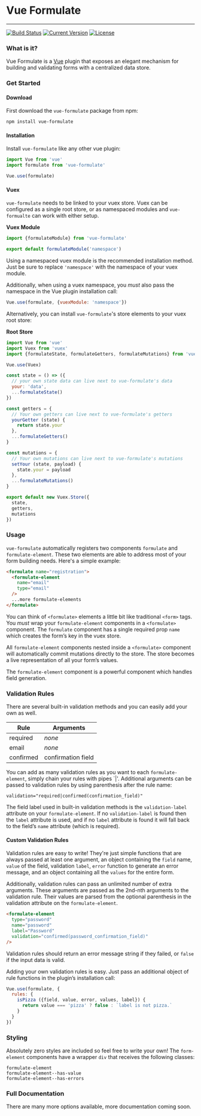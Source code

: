 # Vue Formulate
---------------
[![Build Status](https://travis-ci.org/wearebraid/vue-formulate.svg?branch=master)](https://travis-ci.org/wearebraid/vue-formulate)
[![Current Version](https://img.shields.io/npm/v/vue-formulate.svg)](https://www.npmjs.com/package/vue-formulate)
[![License](https://img.shields.io/github/license/wearebraid/vue-formulate.svg)](https://github.com/wearebraid/vue-formulate/blob/master/LICENSE.txt)

### What is it?

Vue Formulate is a [Vue](https://vuejs.org/) plugin that exposes an elegant
mechanism for building and validating forms with a centralized data store.

### Get Started

#### Download
First download the `vue-formulate` package from npm:

```sh
npm install vue-formulate
```

#### Installation

Install `vue-formulate` like any other vue plugin:

```js
import Vue from 'vue'
import formulate from 'vue-formulate'

Vue.use(formulate)
```
#### Vuex
`vue-formulate` needs to be linked to your vuex store. Vuex can be
configured as a single root store, or as namespaced modules and `vue-formualte`
can work with either setup.

**Vuex Module**

```js
import {formulateModule} from 'vue-formulate'

export default formulateModule('namespace')
```

Using a namespaced vuex module is the recommended installation method. Just be
sure to replace `'namespace'` with the namespace of your vuex module.

Additionally, when using a vuex namespace, you _must_ also pass the namespace
in the Vue plugin installation call:

```js
Vue.use(formulate, {vuexModule: 'namespace'})
```

Alternatively, you can install `vue-formulate`'s store elements to your vuex
root store:

**Root Store**

```js
import Vue from 'vue'
import Vuex from 'vuex'
import {formulateState, formulateGetters, formulateMutations} from 'vue-formulate'

Vue.use(Vuex)

const state = () => ({
  // your own state data can live next to vue-formulate's data
  your: 'data',
  ...formulateState()
})

const getters = {
  // Your own getters can live next to vue-formulate's getters
  yourGetter (state) {
    return state.your
  },
  ...formulateGetters()
}

const mutations = {
  // Your own mutations can live next to vue-formulate's mutations
  setYour (state, payload) {
    state.your = payload
  },
  ...formulateMutations()
}

export default new Vuex.Store({
  state,
  getters,
  mutations
})
```

### Usage

`vue-formulate` automatically registers two components `formulate` and
`formulate-element`. These two elements are able to address most of your form
building needs. Here's a simple example:

```html
<formulate name="registration">
  <formulate-element
    name="email"
    type="email"
  />
  ...more formulate-elements
</formulate>
```

You can think of `<formulate>` elements a little bit like traditional
`<form>` tags. You _must_ wrap your `formulate-element` components
in a `<formulate>` component. The `formulate` component has a single
required prop `name` which creates the form’s key in the vuex store.

All `formulate-element` components nested inside a `<formulate>`
component will automatically commit mutations directly to the
store. The store becomes a live representation of all your form’s
values.

The `formulate-element` component is a powerful component which handles field
generation.

### Validation Rules

There are several built-in validation methods and you can easily add your own as well.

Rule      |  Arguments
----------|---------------
required  | *none*
email     | *none*
confirmed | confirmation field

You can add as many validation rules as you want to each `formulate-element`, 
simply chain your rules with pipes `|'. Additional arguments can be passed to
validation rules by using parenthesis after the rule name:

```
validation="required|confirmed(confirmation_field)"
```

The field label used in built-in validation methods is the `validation-label`
attribute on your `formulate-element`. If no `validation-label` is found then
the `label` attribute is used, and if no `label` attribute is found it will
fall back to the field’s `name` attribute (which is required).

#### Custom Validation Rules

Validation rules are easy to write! They're just simple functions that are
always passed at least one argument, an object containing the `field` name,
`value` of the field, validation `label`, `error` function to generate an error
message, and an object containing all the `values` for the entire form.

Additionally, validation rules can pass an unlimited number of extra arguments.
These arguments are passed as the 2nd-nth arguments to the validation rule.
Their values are parsed from the optional parenthesis in the validation
attribute on the `formulate-element`.

```html
<formulate-element
  type="password"
  name="password"
  label="Password"
  validation="confirmed(password_confirmation_field)"
/>
```

Validation rules should return an error message string if they failed, or 
`false` if the input data is valid.

Adding your own validation rules is easy. Just pass an additional object
of rule functions in the plugin’s installation call:

```js
Vue.use(formulate, {
  rules: {
    isPizza ({field, value, error, values, label}) {
      return value === 'pizza' ? false : `label is not pizza.`
    }
  }
})
```

### Styling

Absolutely zero styles are included so feel free to write your own! The
`form-element` components have a wrapper `div` that receives the following
classes:

```
formulate-element
formulate-element--has-value
formulate-element--has-errors
```

### Full Documentation

There are many more options available, more documentation coming soon.
